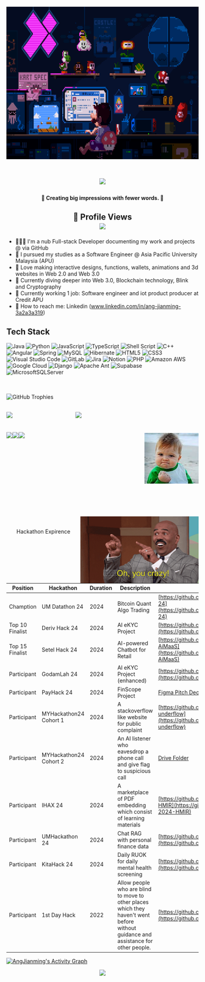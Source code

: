 <img align="center" src="https://raw.githubusercontent.com/patricnilackshan/patricnilackshan/main/images/CoverPhoto.gif" width="2500" height="400"></img>

<h1 align="center">
    <img src="https://readme-typing-svg.herokuapp.com/?font=Righteous&size=35&center=true&Center=true&width=500&height=70&duration=4000&lines=Yo+wussup+🤙;I'm+Ang+Jianming+(+＾◡＾)っ;I'm+a+Developer+🧑🏻‍💻;I'm+a+Software+Engineer+👷🏻‍♂️;I'm+a+Lifelong+Learner+🤓;"/>
<!--     <b>Yo, I'm Ang Jianming 🤙</b> -->
</h1>

<h4 align="center">
    <b>💪 Creating big impressions with fewer words. 💪</b>
</h4>

<!--
**AngJianming/AngJianming** is a ✨ _special_ ✨ repository because its `README.md` (this file) appears on your GitHub profile.

Here are some ideas to get you started:
-->

<h2 align="center">
    <b>👀 Profile Views</b><br/>
    <img src="https://profile-counter.glitch.me/AngJianming/count.svg"/>
</h2>

- 🧑🏻‍💻 I'm a nub Full-stack Developer documenting my work and projects @ via GitHub
- 🎒 I pursued my studies as a Software Engineer @ Asia Pacific University Malaysia (APU)
- 🌟 Love making interactive designs, functions, wallets, animations and 3d websites in Web 2.0 and Web 3.0
- 🤔 Currently diving deeper into Web 3.0, Blockchain technology, Blink and Cryptography
- 💼 Currently working 1 job: Software engineer and iot product producer at Credit APU
- 💬 How to reach me: Linkedin (www.linkedin.com/in/ang-jianming-3a2a3a319)
<!-- 🕵️‍♂️ Always looking for remote part-time with KPI or freelancing job opportunities -->


## Tech Stack
![Java](https://img.shields.io/badge/java-%23ED8B00.svg?style=for-the-badge&logo=openjdk&logoColor=white) ![Python](https://img.shields.io/badge/python-3670A0?style=for-the-badge&logo=python&logoColor=ffdd54) ![JavaScript](https://img.shields.io/badge/javascript-%23323330.svg?style=for-the-badge&logo=javascript&logoColor=%23F7DF1E) ![TypeScript](https://img.shields.io/badge/typescript-%23007ACC.svg?style=for-the-badge&logo=typescript&logoColor=white) ![Shell Script](https://img.shields.io/badge/shell_script-%23121011.svg?style=for-the-badge&logo=gnu-bash&logoColor=white) ![C++](https://img.shields.io/badge/c++-%2300599C.svg?style=for-the-badge&logo=c%2B%2B&logoColor=white) ![Angular](https://img.shields.io/badge/angular-%23DD0031.svg?style=for-the-badge&logo=angular&logoColor=white)  ![Spring](https://img.shields.io/badge/spring-%236DB33F.svg?style=for-the-badge&logo=spring&logoColor=white) ![MySQL](https://img.shields.io/badge/mysql-4479A1.svg?style=for-the-badge&logo=mysql&logoColor=white) ![Hibernate](https://img.shields.io/badge/Hibernate-59666C?style=for-the-badge&logo=Hibernate&logoColor=white) ![HTML5](https://img.shields.io/badge/html5-%23E34F26.svg?style=for-the-badge&logo=html5&logoColor=white) ![CSS3](https://img.shields.io/badge/css3-%231572B6.svg?style=for-the-badge&logo=css3&logoColor=white) ![Visual Studio Code](https://img.shields.io/badge/Visual%20Studio%20Code-0078d7.svg?style=for-the-badge&logo=visual-studio-code&logoColor=white) ![GitLab](https://img.shields.io/badge/gitlab-%23181717.svg?style=for-the-badge&logo=gitlab&logoColor=white) ![Jira](https://img.shields.io/badge/jira-%230A0FFF.svg?style=for-the-badge&logo=jira&logoColor=white) ![Notion](https://img.shields.io/badge/Notion-%23000000.svg?style=for-the-badge&logo=notion&logoColor=white) ![PHP](https://img.shields.io/badge/PHP-777BB4?style=for-the-badge&logo=php&logoColor=white) ![Amazon AWS](https://img.shields.io/badge/Amazon_AWS-232F3E?style=for-the-badge&logo=amazon-aws&logoColor=white) ![Google Cloud](https://img.shields.io/badge/GoogleCloud-%234285F4.svg?style=for-the-badge&logo=google-cloud&logoColor=white) ![Django](https://img.shields.io/badge/django-%23092E20.svg?style=for-the-badge&logo=django&logoColor=white) ![Apache Ant](https://img.shields.io/badge/Apache%20Ant-A81C7D?style=for-the-badge&logo=Apache%20Ant&logoColor=white) ![Supabase](https://img.shields.io/badge/Supabase-3ECF8E?style=for-the-badge&logo=supabase&logoColor=white) ![MicrosoftSQLServer](https://img.shields.io/badge/Microsoft%20SQL%20Server-CC2927?style=for-the-badge&logo=microsoft%20sql%20server&logoColor=white) 

<!-- Github Achievements --> 
<br><br>
![GitHub Trophies](https://github-profile-trophy.vercel.app/?username=AngJianming&theme=juicyfresh&no-frame=true&no-bg=true&margin-w=-13&row1)
<br><br>

<!-- Quotes -->
<a href="https://github.com/piyushsuthar/github-readme-quotes">
  <img align=left src="https://quotes-github-readme.vercel.app/api?theme=algolia&type=horizontal&quote=My%20brain%20🧠💤%20tells%20me%20that%20I'm%20tired,%20but%20my%20heart%20❤️‍🩹%20tells%20me%20to%20keep%20going."/>
</a>

<img src="Success Kid.jpeg" align="right" height="133px" style="padding-top: 55px"/>

<!-- Github Streaks -->
<p align="center">
    <a href="https://git.io/streak-stats">
      <img align="centre" src="https://streak-stats.demolab.com/?user=AngJianming&theme=transparent&hide_border=true&border_radius=10" style="padding-bottom: 20px;"/>
    </a>
</p>
<!--<img src="/assets/running.webp" align="right" height="204px"/>-->

<!-- Github Stats -->
<a href="https://github.com/anuraghazra/github-readme-stats">
  <img align=left src="https://github-readme-stats.vercel.app/api?username=AngJianming&theme=transparent&show_icons=true&hide_border=true&border_radius=10"/>
</a>

<!-- Most Used Languages -->
<a href="https://github.com/anuraghazra/github-readme-stats">
  <img align=left src="https://github-readme-stats.vercel.app/api/top-langs/?username=AngJianming&theme=transparent&layout=compact&hide_border=true&border_radius=7.5"/>
</a>

<!-- Waka Time Stats -->
<td colspan="0" align="center">
  <img align=left src="https://github-readme-stats.vercel.app/api/wakatime?username=AngJianming&layout=compact&theme=transparent&show_icons=true&hide_border=true&border_radius=0"/>
</td>


<br><br><br><br><br><br><br><br><br><br><br><br><br>
<img src="Steve Harvey.gif" alt="Wow Man" align=right style="width:310px;height:300;">
<br>

<div align="center">
    Hackathon Expirence
</div>

| Position | Hackathon | Duration | Description | Link |
|----------|-----------|----------|-------------|------|
| Chamption | UM Datathon 24 | 2024 | Bitcoin Quant Algo Trading | [https://github.com/szeyu/UMDatathon-24](https://github.com/szeyu/UMDatathon-24) |
| Top 10 Finalist | Deriv Hack 24 | 2024 | AI eKYC Project | [https://github.com/szeyu/Deriv-Hack](https://github.com/szeyu/Deriv-Hack) |
| Top 15 Finalist | Setel Hack 24 | 2024 | AI-powered Chatbot for Retail | [https://github.com/szeyu/SetelHack24-AiMaaS](https://github.com/szeyu/SetelHack24-AiMaaS) |
| Participant | GodamLah 24 | 2024 | AI eKYC Project (enhanced) | [https://github.com/szeyu/godamlah](https://github.com/szeyu/godamlah) |
| Participant | PayHack 24 | 2024 | FinScope Project | [Figma Pitch Deck](https://www.figma.com/slides/MufVO3sqMea8EsumCE1kjP/FinScope-(Pitch-Deck)?node-id=25-19&t=mDYAVsJ3J9f5okOa-1) |
| Participant | MYHackathon24 Cohort 1 | 2024 | A stackoverflow like website for public complaint | [https://github.com/szeyu/sepadu-underflow](https://github.com/szeyu/sepadu-underflow) |
| Participant | MYHackathon24 Cohort 2 | 2024 | An AI listener who eavesdrop a phone call and give flag to suspicious call | [Drive Folder](https://drive.google.com/drive/folders/166w-dbR2m_pwjuXoyDbcI3gAv0X-Z2kB?usp=sharing) |
| Participant | IHAX 24 | 2024 | A marketplace of PDF embedding which consist of learning materials | [https://github.com/szeyu/IHAX-2024-HMIR](https://github.com/szeyu/IHAX-2024-HMIR) |
| Participant | UMHackathon 24 | 2024 | Chat RAG with personal finance data | [https://github.com/szeyu/PHMIR_umHack](https://github.com/szeyu/PHMIR_umHack) |
| Participant | KitaHack 24 | 2024 | Daily RUOK for daily mental health screening | [https://github.com/szeyu/Daily-RUOK](https://github.com/szeyu/Daily-RUOK) |
| Participant | 1st Day Hack | 2022 | Allow people who are blind to move to other places which they haven't went before without guidance and assistance for other people. | [https://github.com/szeyu/1st_Day_Hack](https://github.com/szeyu/1st_Day_Hack) |


<a href="https://github.com/AngJianming/github-readme-activity-graph"><img alt="AngJianming's Activity Graph" src="https://github-readme-activity-graph.vercel.app/graph/?username=AngJianming&bg_color=1F222E&color=4da6ff&line=02cf35&point=FFFFFF&hide_border=true" /></a>

<!-- ashutosh00710 -->
<!--bg_color=1F222E&color=F8D866&line=F85D7F&point=FFFFFF -->

<!-- Footer -->
<p align="center">
  <img src="https://capsule-render.vercel.app/api?type=waving&color=gradient&height=60&width=330&section=footer"/>
</p> 

